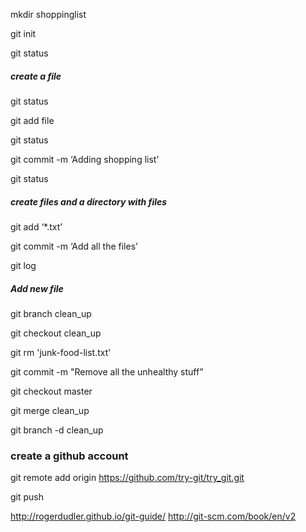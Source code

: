 mkdir shoppinglist

git init

git status

##### create a file

git status

git add file

git status

git commit -m ‘Adding shopping list’

git status

##### create files and a directory with files

git add ‘*.txt’

git commit -m ‘Add all the files’

git log


##### Add new file

git branch clean_up

git checkout clean_up

git rm 'junk-food-list.txt'

git commit -m "Remove all the unhealthy stuff”

git checkout master

git merge clean_up

git branch -d clean_up



### create a github account

git remote add origin https://github.com/try-git/try_git.git

git push


http://rogerdudler.github.io/git-guide/
http://git-scm.com/book/en/v2